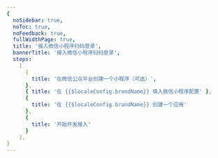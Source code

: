 ```yaml
---
{
  noSidebar: true,
  noToc: true,
  noFeedback: true,
  fullWidthPage: true,
  title: '接入微信小程序扫码登录',
  bannerTitle: '接入微信小程序扫码登录',
  steps:
    [
      {
        title: '在微信公众平台创建一个小程序（可选）',
      },
      { title: '在 {{$localeConfig.brandName}} 填入微信小程序配置' },
      {
        title: '在 {{$localeConfig.brandName}} 创建一个应用'
      },
      {
        title: '开始开发接入'
      }
    ],
}
---
```


<IntegrationDetail backLink="/guides/connections/social"/>
